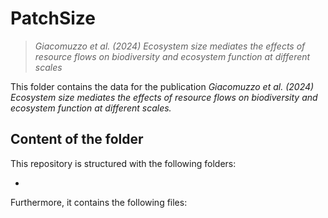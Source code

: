 
# PatchSize
> *_Giacomuzzo et al. (2024) Ecosystem size mediates the effects of resource flows on biodiversity and ecosystem function at different scales_*

This folder contains the data for the publication _Giacomuzzo et al. (2024) Ecosystem size mediates the effects of resource flows on biodiversity and ecosystem function at different scales._

## Content of the folder

This repository is structured with the following folders:

- 


Furthermore, it contains the following files: